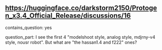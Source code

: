 ## https://huggingface.co/darkstorm2150/Protogen_x3.4_Official_Release/discussions/16

contains_question: yes

question_part: I see the first 4 "modelshoot style, analog style, mdjrny-v4 style, nousr robot". But what are "the hassan1.4 and f222" ones?